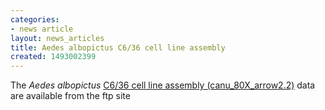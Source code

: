 ```yaml
---
categories:
- news article
layout: news_articles
title: Aedes albopictus C6/36 cell line assembly
created: 1493002399
---
```

The <i>Aedes albopictus</i> <a href="/organisms/aedes-albopictus/c636/canu80xarrow22">C6/36 cell line assembly (canu_80X_arrow2.2)</a> data are available from the ftp site
